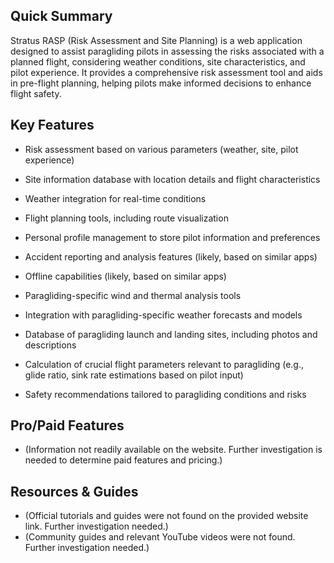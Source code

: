 ## Quick Summary

Stratus RASP (Risk Assessment and Site Planning) is a web application designed to assist paragliding pilots in assessing the risks associated with a planned flight, considering weather conditions, site characteristics, and pilot experience.  It provides a comprehensive risk assessment tool and aids in pre-flight planning, helping pilots make informed decisions to enhance flight safety.


## Key Features

- Risk assessment based on various parameters (weather, site, pilot experience)
- Site information database with location details and flight characteristics
- Weather integration for real-time conditions
- Flight planning tools, including route visualization
- Personal profile management to store pilot information and preferences
- Accident reporting and analysis features (likely, based on similar apps)
- Offline capabilities (likely, based on similar apps)

- Paragliding-specific wind and thermal analysis tools
- Integration with paragliding-specific weather forecasts and models
- Database of paragliding launch and landing sites, including photos and descriptions
- Calculation of crucial flight parameters relevant to paragliding (e.g., glide ratio, sink rate estimations based on pilot input)
- Safety recommendations tailored to paragliding conditions and risks


## Pro/Paid Features

- (Information not readily available on the website.  Further investigation is needed to determine paid features and pricing.)


## Resources & Guides

- (Official tutorials and guides were not found on the provided website link. Further investigation needed.)
- (Community guides and relevant YouTube videos were not found. Further investigation needed.)
